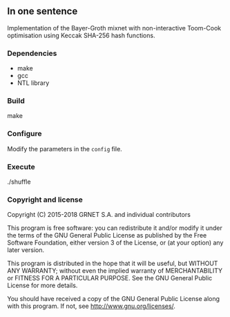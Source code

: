 ## In one sentence

Implementation of the Bayer-Groth mixnet with non-interactive Toom-Cook optimisation using Keccak SHA-256 hash functions.

### Dependencies

- make
- gcc
- NTL library

### Build

make

### Configure

Modify the parameters in the `config` file.

### Execute

./shuffle

### Copyright and license

Copyright (C) 2015-2018 GRNET S.A. and individual contributors

This program is free software: you can redistribute it and/or modify it under the terms of the GNU General Public License as published by the Free Software Foundation, either version 3 of the License, or (at your option) any later version.

This program is distributed in the hope that it will be useful, but WITHOUT ANY WARRANTY; without even the implied warranty of MERCHANTABILITY or FITNESS FOR A PARTICULAR PURPOSE. See the GNU General Public License for more details.

You should have received a copy of the GNU General Public License along with this program. If not, see http://www.gnu.org/licenses/.
